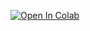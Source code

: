 [![Open In Colab](https://colab.research.google.com/assets/colab-badge.svg)](https://colab.research.google.com/github/Quentin-Anthony/ml-questions/blob/main/MoE_base.ipynb)
